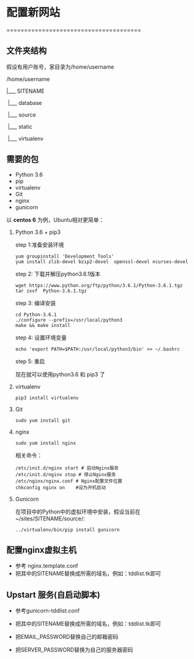 # 配置新网站

======================================

## 文件夹结构

假设有用户账号，家目录为/home/username

/home/username

|___ SITENAME

​          |___ database

​          |___ source

​          |___ static

​          |___ virtualenv

## 需要的包

- Python 3.6
- pip
- virtualenv 
- Git 
- nginx
- gunicorn

以 **centos 6** 为例，Ubuntu相对更简单：

1. Python 3.6 + pip3

   step 1:准备安装环境

   ```shell
   yum groupinstall 'Development Tools'
   yum install zlib-devel bzip2-devel  openssl-devel ncurses-devel
   ```

   step 2: 下载并解压python3.6.1版本

   ```shell
   wget https://www.python.org/ftp/python/3.6.1/Python-3.6.1.tgz
   tar zxvf  Python-3.6.1.tgz
   ```

   step 3: 编译安装

   ```shell
   cd Python-3.6.1
   ./configure --prefix=/usr/local/python3
   make && make install
   ```

   step 4: 设置环境变量

   ```shell
   echo 'export PATH=$PATH:/usr/local/python3/bin' >> ~/.bashrc
   ```

   step 5: 重启

   现在就可以使用python3.6 和 pip3 了

2. virtualenv

   ```shell
   pip3 install virtualenv
   ```

3. Git

   ```shell
   sudo yum install git
   ```

4. nginx

   ```shell
   sudo yum install nginx
   ```

   相关命令：

   ```shell
   /etc/init.d/nginx start # 启动Nginx服务
   /etc/init.d/nginx stop # 停止Nginx服务
   /etc/nginx/nginx.conf # Nginx配置文件位置
   chkconfig nginx on    #设为开机启动
   ```

5. Gunicorn

   在项目中的Python中的虚拟环境中安装，假设当前在~/sites/SITENAME/source/:

   ```shell
   ../virtualenv/bin/pip install gunicorn
   ```

## 配置nginx虚拟主机

- 参考 nginx.template.conf
- 把其中的SITENAME替换成所需的域名，例如：tddlist.tk即可

## Upstart 服务(自启动脚本)

- 参考gunicorn-tddlist.conf
- 把其中的SITENAME替换成所需的域名，例如：tddlist.tk即可

- 把EMAIL_PASSWORD替换自己的邮箱密码
- 把SERVER_PASSWORD替换为自己的服务器密码